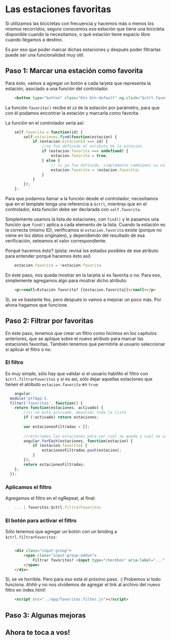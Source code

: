 # Las estaciones favoritas

 Si utilizamos las bicicletas con frecuencia y hacemos más o menos los mismos recorridos, seguro conocemos *esa* estación que tiene una bicicleta disponible cuando la necesitamos, o qué estación tiene espacio libre cuando llegamos a destino.
 
 Es por eso que poder marcar dichas estaciones y después poder filtrarlas puede ser una funcionalidad muy útil.
 
## Paso 1: Marcar una estación como favorita

 Para ésto, vamos a agregar un botón a cada tarjeta que representa la estación, asociado a una función del controlador.
 
```html
    <button type="button" class="btn btn-default" ng-click="$ctrl.favorita(estacion.EstacionId)">Favorita</button>
```
 
 La función `favorita()` recibe el `id` de la estación por parámetro, para que con él podamos encontrar la estación y marcarla como favorita.
 
 La función en el controlador sería así:
 
```javascript
    self.favorita = function(id) {
        self.estaciones.find(function(estacion) {
            if (estacion.EstacionId === id) {
                //no fue definido el atributo de la estación
                if (estacion.favorita === undefined) {
                    estacion.favorita = true;
                } else {
                    // si ya fue definido, simplemente cambiamos su valor por el contrario
                    estacion.favorita = !estacion.favorita;
                }
            }
        });
    };

```
 
 Para que podamos llamar a la función desde el controlador, necesitamos que en el template tenga una referencia a `$ctrl`, mientras que en el controlador, ésta función debe ser declarada con `self.favorita`.
 
 Simplemente usamos la lista de estaciones, con `find()` y le pasamos una función que `find()` aplica a cada elemento de la lista. Cuando la estación es la correcta (mismo ID), verificamos si `estacion.favorita` existe (porque no viene en los datos originales), y dependiendo del resultado de esa verificación, seteamos el valor correspondiente.
 
 Porqué hacemos ésto? (pista: revisá los estados posibles de ese atributo para entender porqué hacemos ésto así)

```javascript
    estacion.favorita = !estacion.favorita
```
 
 En éste paso, nos queda mostrar en la tarjeta si es favorita o no. Para eso, simplemente agregamos algo para mostrar dicho atributo:
 
```html
    <p><small>Estación favorita? {{estacion.favorita}}</small></p>
```

 Si, se ve bastante feo, pero después lo vamos a mejorar un poco más. Por ahora hagamos que funcione.

## Paso 2: Filtrar por favoritas

 En éste paso, tenemos que crear un filtro como hicimos en los capítulos anteriores, que se aplique sobre el nuevo atributo para marcar las estaciones favoritas. También tenemos que permitirle al usuario seleccionar si aplicar el filtro o no.
 
### El filtro

 Es muy simple, sólo hay que validar si el usuario habilitó el filtro con `$ctrl.filtrarFavoritos` y si es así, sólo dejar aquellas estaciones que tienen el atributo `estacion.favorita` en `true`:
 
```javascript
    angular.
  module('ptfApp').
  filter('favoritos', function() {
    return function(estaciones, activado) {
        //si no está activado, devolver toda la lista
        if (!activado) return estaciones;
        
        var estacionesFiltradas = [];
        
        //recorremos las estaciones para ver cual se queda y cual se va
        angular.forEach(estaciones, function(estacion) {
            if (estacion.favorita) {
                estacionesFiltradas.push(estacion);
            }
        });
        return estacionesFiltradas;
    };
  });

```

### Aplicamos el filtro
 
 Agregamos el filtro en el ngRepeat, al final:
 
```javascript
    ... | favoritos:$ctrl.filtrarFavoritos
```

### El botón para activar el filtro

 Sólo tenemos que agregar un botón con un binding a `$ctrl.filtrarFavoritos`:
 
```html

    <div class="input-group">
        <span class="input-group-addon">
            Filtrar favoritos? <input type="checkbox" aria-label="..." ng-model="$ctrl.filtrarFavoritos">
        </span>
    </div>
```

 Si, se ve horrible. Pero para eso está el próximo paso. :)
 Probemos si todo funciona. Ahhh y no nos olvidemos de agregar el link al archivo del nuevo filtro en index.html!

```html
    <script src="../app/favoritos.filter.js"></script>
```

## Paso 3: Algunas mejoras

## Ahora te toca a vos!
